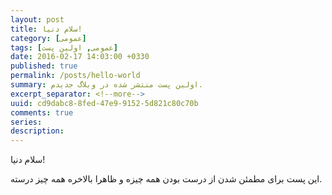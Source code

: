 ```yaml
---
layout: post
title: سلام دنیا!
category: [عمومی]
tags: [عمومی, اولین پست]
date: 2016-02-17 14:03:00 +0330
published: true
permalink: /posts/hello-world
summary: اولین پست منتشر شده در وبلاگ جدیدم.
excerpt_separator: <!--more--> 
uuid: cd9dabc8-8fed-47e9-9152-5d821c80c70b
comments: true
series: 
description:
---
```

سلام دنیا!

این پست برای مطمئن شدن از درست بودن همه چیزه و ظاهرا بالاخره همه چیز درسته.

